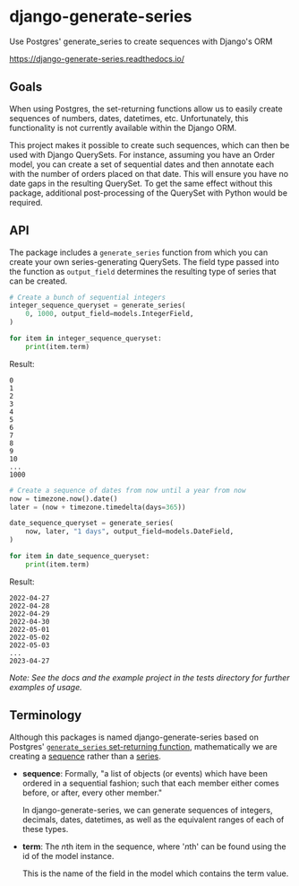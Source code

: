 # django-generate-series

Use Postgres' generate_series to create sequences with Django's ORM

https://django-generate-series.readthedocs.io/

## Goals

When using Postgres, the set-returning functions allow us to easily create sequences of numbers, dates, datetimes, etc. Unfortunately, this functionality is not currently available within the Django ORM.

This project makes it possible to create such sequences, which can then be used with Django QuerySets. For instance, assuming you have an Order model, you can create a set of sequential dates and then annotate each with the number of orders placed on that date. This will ensure you have no date gaps in the resulting QuerySet. To get the same effect without this package, additional post-processing of the QuerySet with Python would be required.

## API

The package includes a `generate_series` function from which you can create your own series-generating QuerySets. The field type passed into the function as `output_field` determines the resulting type of series that can be created.

```python
# Create a bunch of sequential integers
integer_sequence_queryset = generate_series(
    0, 1000, output_field=models.IntegerField,
)

for item in integer_sequence_queryset:
    print(item.term)
```

Result:

    0
    1
    2
    3
    4
    5
    6
    7
    8
    9
    10
    ...
    1000

```python
# Create a sequence of dates from now until a year from now
now = timezone.now().date()
later = (now + timezone.timedelta(days=365))

date_sequence_queryset = generate_series(
    now, later, "1 days", output_field=models.DateField,
)

for item in date_sequence_queryset:
    print(item.term)
```

Result:

    2022-04-27
    2022-04-28
    2022-04-29
    2022-04-30
    2022-05-01
    2022-05-02
    2022-05-03
    ...
    2023-04-27

*Note: See the docs and the example project in the tests directory for further examples of usage.*

## Terminology

Although this packages is named django-generate-series based on Postgres' [`generate_series` set-returning function](https://www.postgresql.org/docs/current/functions-srf.html), mathematically we are creating a [sequence](https://en.wikipedia.org/wiki/Sequence) rather than a [series](https://en.wikipedia.org/wiki/Series_(mathematics)).

- **sequence**: Formally, "a list of objects (or events) which have been ordered in a sequential fashion; such that each member either comes before, or after, every other member."

    In django-generate-series, we can generate sequences of integers, decimals, dates, datetimes, as well as the equivalent ranges of each of these types.

- **term**: The *n*th item in the sequence, where '*n*th' can be found using the id of the model instance.

    This is the name of the field in the model which contains the term value.
